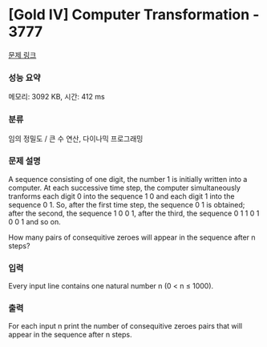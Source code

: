 # [Gold IV] Computer Transformation - 3777 

[문제 링크](https://www.acmicpc.net/problem/3777) 

### 성능 요약

메모리: 3092 KB, 시간: 412 ms

### 분류

임의 정밀도 / 큰 수 연산, 다이나믹 프로그래밍

### 문제 설명

<p>A sequence consisting of one digit, the number 1 is initially written into a computer. At each successive time step, the computer simultaneously tranforms each digit 0 into the sequence 1 0 and each digit 1 into the sequence 0 1. So, after the first time step, the sequence 0 1 is obtained; after the second, the sequence 1 0 0 1, after the third, the sequence 0 1 1 0 1 0 0 1 and so on.</p>

<p>How many pairs of consequitive zeroes will appear in the sequence after n steps?</p>

### 입력 

 <p>Every input line contains one natural number n (0 < n ≤ 1000). </p>

### 출력 

 <p>For each input n print the number of consequitive zeroes pairs that will appear in the sequence after n steps.</p>

